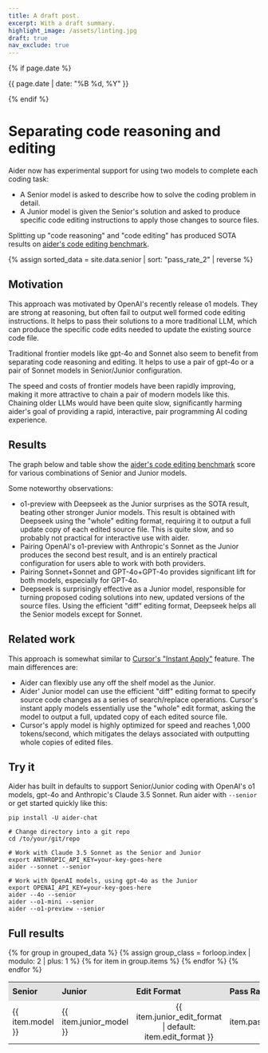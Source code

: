 ```yaml
---
title: A draft post.
excerpt: With a draft summary.
highlight_image: /assets/linting.jpg
draft: true
nav_exclude: true
---
```

{% if page.date %}
<p class="post-date">{{ page.date | date: "%B %d, %Y" }}</p>
{% endif %}

# Separating code reasoning and editing

Aider now has experimental support for using two models to complete each coding task:

- A Senior model is asked to describe how to solve the coding problem in detail.
- A Junior model is given the Senior's solution and asked to produce specific code editing instructions to apply those changes to source files.

Splitting up "code reasoning" and "code editing" has produced SOTA results on
[aider's code editing benchmark](/docs/benchmarks.html#the-benchmark).


<style>
  .shaded td {
    background-color: #f2f2f2;
    border-top: 1px solid #ccc;
  }
  table {
    border-collapse: collapse;
    width: 100%;
  }
  th {
    padding: 8px;
    text-align: left;
    border-bottom: 1px solid #ddd;
  }
  th {
    background-color: #e2e2e2;
  }
</style>

<script src="https://cdn.jsdelivr.net/npm/chart.js"></script>
{% assign sorted_data = site.data.senior | sort: "pass_rate_2" | reverse %}
<canvas id="passRateChart" width="400" height="200"></canvas>
<script>
  document.addEventListener("DOMContentLoaded", function() {
    var ctx = document.getElementById('passRateChart').getContext('2d');
    var labels = [];
    var data = [];
    var colorMapping = {
      "claude-3.5-sonnet": "rgba(75, 192, 192, 0.2)",
      "o1-mini": "rgba(255, 99, 132, 0.2)",
      "gpt-4o": "rgba(54, 162, 235, 0.2)",
      "o1-preview": "rgba(255, 206, 86, 0.2)"
    };
    var borderColorMapping = {
      "claude-3.5-sonnet": "rgba(75, 192, 192, 1)",
      "o1-mini": "rgba(255, 99, 132, 1)",
      "gpt-4o": "rgba(54, 162, 235, 1)",
      "o1-preview": "rgba(255, 206, 86, 1)"
    };
    var backgroundColors = [];
    var borderColors = [];
    {% assign grouped_data = sorted_data | group_by: "model" %}
    {% for group in grouped_data %}
      {% for item in group.items %}
        labels.push("{{ item.junior_model | default: "(No Junior)" }} {{ item.junior_edit_format | default: item.edit_format }}");
        data.push({{ item.pass_rate_2 }});
        backgroundColors.push(colorMapping["{{ item.model }}"]);
        borderColors.push(borderColorMapping["{{ item.model }}"]);
      {% endfor %}
    {% endfor %}
    new Chart(ctx, {
      type: 'bar',
      data: {
        labels: labels,
        datasets: [{
          label: 'Pass Rate',
          data: data,
          backgroundColor: 'rgba(75, 192, 192, 0.2)',
          borderColor: 'rgba(75, 192, 192, 1)',
          borderWidth: 1,
          backgroundColor: backgroundColors,
          borderColor: borderColors
        }]
      },
      options: {
        scales: {
          y: { 
            beginAtZero: true,
            title: {
              display: true,
              text: 'Pass Rate (%)'
            }
          },
          x: {
            title: {
              display: true,
              text: 'Junior model and edit format'
            }
          }
        },
        plugins: {
          legend: {
            display: true,
            labels: {
              generateLabels: function(chart) {
                var colorMapping = {
                  "o1-preview": "rgba(255, 206, 86, 0.2)",
                  "claude-3.5-sonnet": "rgba(75, 192, 192, 0.2)",
                  "gpt-4o": "rgba(54, 162, 235, 0.2)",
                  "o1-mini": "rgba(255, 99, 132, 0.2)"
                };
                return Object.keys(colorMapping).map(function(key) {
                  return {
                    text: key,
                    fillStyle: colorMapping[key],
                    strokeStyle: colorMapping[key].replace('0.2', '1'),
                    lineWidth: 1
                  };
                });
              }
            }
          }
      }
    }});
  });
</script>

## Motivation

This approach was motivated by OpenAI's recently release o1 models.
They are strong at reasoning, but often fail to output well formed
code editing instructions.
It helps to pass their solutions to a more traditional LLM,
which can produce the specific code edits needed to update
the existing source code file.

Traditional frontier models like gpt-4o and Sonnet also
seem to benefit from separating code reasoning and editing.
It helps to use a pair of gpt-4o
or a pair of Sonnet models
in Senior/Junior configuration.

The speed and costs of frontier models have been rapidly improving,
making it more attractive to chain a pair of modern models like this.
Chaining older LLMs would have been quite slow,
significantly harming aider's goal of providing a rapid, interactive,
pair programming AI coding experience.

## Results

The graph below and table show the
[aider's code editing benchmark](/docs/benchmarks.html#the-benchmark)
score for various combinations of Senior and Junior models.


Some noteworthy observations:

- o1-preview with Deepseek as the Junior surprises as the SOTA result, beating other stronger Junior models. This result is obtained with Deepseek using the "whole" editing format, requiring it to output a full update copy of each edited source file. This is quite slow, and so probably not practical for interactive use with aider.
- Pairing OpenAI's o1-preview with Anthropic's Sonnet as the Junior produces the second best result, and is an entirely practical configuration for users able to work with both providers.
- Pairing Sonnet+Sonnet and GPT-4o+GPT-4o provides significant lift for both models, especially for GPT-4o.
- Deepseek is surprisingly effective as a Junior model, responsible for turning proposed coding solutions into new, updated versions of the source files. Using the efficient "diff" editing format, Deepseek helps all the Senior models except for Sonnet.

## Related work

This approach is somewhat similar to 
[Cursor's "Instant Apply"](https://fireworks.ai/blog/cursor) feature.
The main differences are:

- Aider can flexibly use any off the shelf model as the Junior.
- Aider' Junior model can use the efficient "diff" editing format to specify source code changes as a series of search/replace operations. Cursor's instant apply models essentially use the "whole" edit format, asking the model to output a full, updated copy of each edited source file.
- Cursor's apply model is highly optimized for speed and reaches 1,000 tokens/second, which mitigates the delays associated with outputting whole copies of edited files.

## Try it

Aider has built in defaults to support Senior/Junior coding with
OpenAI's o1 models, gpt-4o and Anthropic's Claude 3.5 Sonnet.
Run aider with `--senior` or get started quickly like this:

```
pip install -U aider-chat

# Change directory into a git repo
cd /to/your/git/repo

# Work with Claude 3.5 Sonnet as the Senior and Junior
export ANTHROPIC_API_KEY=your-key-goes-here
aider --sonnet --senior

# Work with OpenAI models, using gpt-4o as the Junior
export OPENAI_API_KEY=your-key-goes-here
aider --4o --senior
aider --o1-mini --senior
aider --o1-preview --senior
```

## Full results


<table>
  <thead>
    <tr>
      <th>Senior</th>
      <th>Junior</th>
      <th>Edit Format</th>
      <th>Pass Rate</th>
    </tr>
  </thead>
  <tbody>
    {% for group in grouped_data %}
      {% assign group_class = forloop.index | modulo: 2 | plus: 1 %}
      {% for item in group.items %}
        <tr class="{% if group_class == 1 %}shaded{% endif %}">
          <td>{{ item.model }}</td>
          <td>{{ item.junior_model }}</td>
          <td style="text-align: center;">{{ item.junior_edit_format | default: item.edit_format }}</td>
          <td style="text-align: right;">{{ item.pass_rate_2 }}%</td>
          <!-- <td style="text-align: right;">${{ item.total_cost | round: 2 }}</td> -->
        </tr>
      {% endfor %}
    {% endfor %}
  </tbody>
</table>


